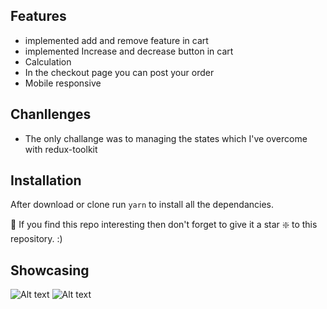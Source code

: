 ## Features
+ implemented add and remove feature in cart
+ implemented Increase and decrease  button in cart
+ Calculation 
+ In the checkout page you can post your order
+ Mobile responsive

## Chanllenges
+ The only challange was to managing the states which I've overcome with redux-toolkit

## Installation 
After download or clone run `yarn` to install all the dependancies.

🙏 If you find this repo interesting then don't forget to give it a star ❇️ to this repository. :)



## Showcasing
![Alt text](https://i.ibb.co/k3P0wgg/localhost-3000.png)
![Alt text](https://i.ibb.co/5YByXDk/localhost-3000-1.png)

